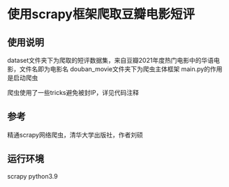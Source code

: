 # 使用scrapy框架爬取豆瓣电影短评
## 使用说明
dataset文件夹下为爬取的短评数据集，来自豆瓣2021年度热门电影中的华语电影，文件名即为电影名
douban_movie文件夹下为爬虫主体框架
main.py的作用是启动爬虫

爬虫使用了一些tricks避免被封IP，详见代码注释


## 参考
精通scrapy网络爬虫，清华大学出版社，作者刘硕


## 运行环境
scrapy
python3.9
